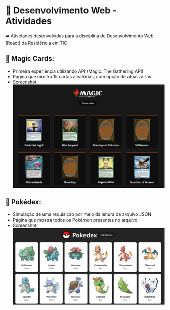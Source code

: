 # 📝 Desenvolvimento Web - Atividades
➡️ Atividades desenvolvidas para a disciplina de Desenvolvimento Web (React) da Residência em TIC

## 📍 Magic Cards:
- Primeira experiência utilizando API (Magic: The Gathering API)
- Página que mostra 15 cartas aleatórias, com opção de atualizá-las
- Screenshot: ![](https://github.com/boubeejul/react-residencia/blob/main/magic-cards/print.png?raw=true)

## 📍 Pokédex:
- Simulação de uma requisição por meio da leitura de arquivo JSON
- Página que mostra todos os Pokémon presentes no arquivo
- Screenshot: ![](https://github.com/boubeejul/react-residencia/blob/main/pokedex/print.png?raw=true)
